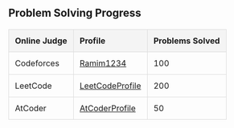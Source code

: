 <!DOCTYPE html>
<html lang="en">
<head>
    <meta charset="UTF-8">
    <meta name="viewport" content="width=device-width, initial-scale=1.0">
    <title>Problem Solving Progress</title>
    <style>
        table {
            width: 100%;
            border-collapse: collapse;
            margin: 20px 0;
        }
        th, td {
            padding: 12px;
            text-align: left;
            border: 1px solid #ddd;
        }
        th {
            background-color: #f4f4f4;
        }
        tr:hover {
            background-color: #f1f1f1;
        }
    </style>
</head>
<body>

<h2>Problem Solving Progress</h2>

<table>
    <thead>
        <tr>
            <th>Online Judge</th>
            <th>Profile</th>
            <th>Problems Solved</th>
        </tr>
    </thead>
    <tbody>
        <tr>
            <td>Codeforces</td>
            <td><a href="https://codeforces.com/profile/Ramim1234" target="_blank">Ramim1234</a></td>
            <td>100</td>
        </tr>
        <tr>
            <td>LeetCode</td>
            <td><a href="#" target="_blank">LeetCodeProfile</a></td>
            <td>200</td>
        </tr>
        <tr>
            <td>AtCoder</td>
            <td><a href="#" target="_blank">AtCoderProfile</a></td>
            <td>50</td>
        </tr>
    </tbody>
</table>

</body>
</html>
